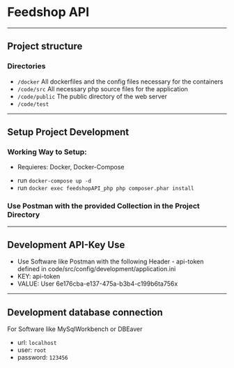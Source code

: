 # Feedshop API
***
## Project structure
### Directories
* `/docker` All dockerfiles and the config files necessary for the containers
* `/code/src` All necessary php source files for the application
* `/code/public` The public directory of the web server
* `/code/test`
***
## Setup Project Development 

### Working Way to Setup:
- Requieres: Docker, Docker-Compose
* run `docker-compose up -d`
* run `docker exec feedshopAPI_php php composer.phar install`

### Use Postman with the provided Collection in the Project Directory
***
## Development API-Key Use
* Use Software like Postman with the following Header - api-token defined in code/src/config/development/application.ini
* KEY: api-token
* VALUE: User 6e176cba-e137-475a-b3b4-c199b6ta756x
***
## Development database connection
For Software like MySqlWorkbench or DBEaver
* url: `localhost` 
* user: `root`
* password: `123456`
